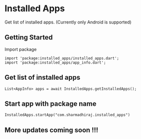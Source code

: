 # Installed Apps

Get list of installed apps. (Currently only Android is supported)

## Getting Started
Import package
```
import 'package:installed_apps/installed_apps.dart';
import 'package:installed_apps/app_info.dart';
```
## Get list of installed apps 
```
List<AppInfo> apps = await InstalledApps.getInstalledApps();
```
## Start app with package name
```
InstalledApps.startApp("com.sharmadhiraj.installed_apps")
```

## More updates coming soon !!!